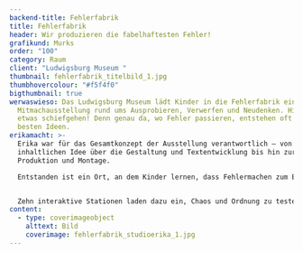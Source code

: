 ```yaml
---
backend-title: Fehlerfabrik
title: Fehlerfabrik
header: Wir produzieren die fabelhaftesten Fehler!
grafikund: Murks
order: "100"
category: Raum
client: "Ludwigsburg Museum "
thumbnail: fehlerfabrik_titelbild_1.jpg
thumbhovercolour: "#f5f4f0"
bigthumbnail: true
werwaswieso: Das Ludwigsburg Museum lädt Kinder in die Fehlerfabrik ein – eine
  Mitmachausstellung rund ums Ausprobieren, Verwerfen und Neudenken. Hier darf
  etwas schiefgehen! Denn genau da, wo Fehler passieren, entstehen oft die
  besten Ideen.
erikamacht: >-
  Erika war für das Gesamtkonzept der Ausstellung verantwortlich – von der
  inhaltlichen Idee über die Gestaltung und Textentwicklung bis hin zur
  Produktion und Montage.

  Entstanden ist ein Ort, an dem Kinder lernen, dass Fehlermachen zum Erfinden dazugehört – und dass man manchmal einfach den Mut braucht, nochmal von vorn anzufangen.


  Zehn interaktive Stationen laden dazu ein, Chaos und Ordnung zu testen, eigene Regeln zu erfinden und den Mut zum Weitermachen zu entdecken: Blumenbeete neu bestücken, Türme mit verrückten Regeln bauen, mit einem Roboter tanzen, den Weg durch den Pups-Parcours finden, Neues aus Kaputtem zusammensetzen, am Fließband Fantasietiere herstellen, blind Bilder kleben oder Entschuldigungen stempeln – überall darf probiert, getüftelt und gelacht werden.
content:
  - type: coverimageobject
    alttext: Bild
    coverimage: fehlerfabrik_studioerika_1.jpg
---
```

